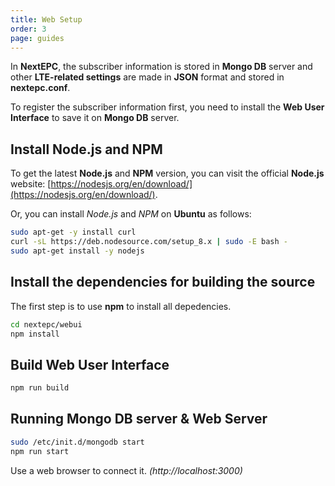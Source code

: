 ```yaml
---
title: Web Setup
order: 3
page: guides
---
```


In **NextEPC**, the subscriber information is stored in **Mongo DB** server and other **LTE-related settings** are made in **JSON** format and stored in **nextepc.conf**.

To register the subscriber information first, you need to install the **Web User Interface** to save it on **Mongo DB** server.

## Install Node.js and NPM

To get the latest **Node.js** and **NPM** version, you can visit the official **Node.js** website:
[https://nodesjs.org/en/download/](https://nodesjs.org/en/download/).

Or, you can install _Node.js_ and _NPM_ on **Ubuntu** as follows:

```bash
sudo apt-get -y install curl
curl -sL https://deb.nodesource.com/setup_8.x | sudo -E bash -
sudo apt-get install -y nodejs
```

## Install the dependencies for building the source

The first step is to use **npm** to install all depedencies.

```bash
cd nextepc/webui
npm install
```

## Build Web User Interface
```bash
npm run build
```

## Running Mongo DB server & Web Server

```bash
sudo /etc/init.d/mongodb start
npm run start
```

Use a web browser to connect it. _(http://localhost:3000)_
